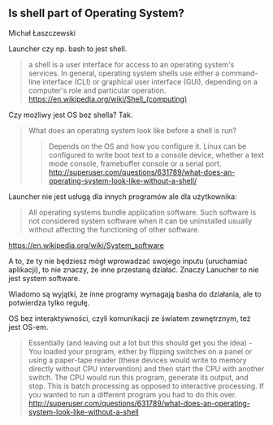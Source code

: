 ## Is shell part of Operating System?

Michał Łaszczewski

Launcher czy np. bash to jest shell.

> a shell is a user interface for access to an operating system's services. In general, operating system shells use either a command-line interface (CLI) or graphical user interface (GUI), depending on a computer's role and particular operation.
https://en.wikipedia.org/wiki/Shell_(computing)

Czy możliwy jest OS bez shella? Tak.

> What does an operating system look like before a shell is run?
>> Depends on the OS and how you configure it. Linux can be configured to write boot text to a console device, whether a text mode console, framebuffer console or a serial port.
http://superuser.com/questions/631789/what-does-an-operating-system-look-like-without-a-shell/

Launcher nie jest usługą dla innych programów ale dla użytkownika:

> All operating systems bundle application software. Such software is not considered system software when it can be uninstalled usually without affecting the functioning of other software.

https://en.wikipedia.org/wiki/System_software

A to, że ty nie będziesz mógł wprowadzać swojego inputu (uruchamiać aplikacji), to nie znaczy, że inne przestaną działać. Znaczy Lanucher to nie jest system software.

Wiadomo są wyjątki, że inne programy wymagają basha do działania, ale to potwierdza tylko regułę.

OS bez interaktywności, czyli komunikacji ze światem zewnętrznym, też jest OS-em.

> Essentially (and leaving out a lot but this should get you the idea) - You loaded your program, either by flipping switches on a panel or using a paper-tape reader (these devices would write to memory directly without CPU intervention) and then start the CPU with another switch. The CPU would run this program, generate its output, and stop. This is batch processing as opposed to interactive processing. If you wanted to run a different program you had to do this over.
http://superuser.com/questions/631789/what-does-an-operating-system-look-like-without-a-shell
